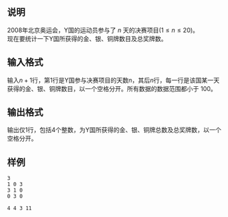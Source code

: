 <h2>说明</h2>

2008年北京奥运会，Y国的运动员参与了 $n$ 天的决赛项目($1≤n≤20$)。<br />
现在要统计一下Y国所获得的金、银、铜牌数目及总奖牌数。
<h2>输入格式</h2>

输入$n+1$行，第$1$行是Y国参与决赛项目的天数$n$，其后$n$行，每一行是该国某一天获得的金、银、铜牌数目，以一个空格分开。所有数据的数据范围都小于 $100$。

<h2>输出格式</h2>

输出仅$1$行，包括$4$个整数，为Y国所获得的金、银、铜牌总数及总奖牌数，以一个空格分开。

<h2>样例</h2>
<pre><code class="language-input1">3
1 0 3
3 1 0
0 3 0</code></pre><pre><code class="language-output1">4 4 3 11</code></pre>
